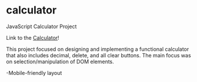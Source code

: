 # calculator
JavaScript Calculator Project

Link to the [Calculator](https://apcurran.github.io/calculator/)!

This project focused on designing and implementing a functional calculator that also includes decimal, delete, and all clear buttons.  The main focus was on selection/manipulation of DOM elements. 

-Mobile-friendly layout
